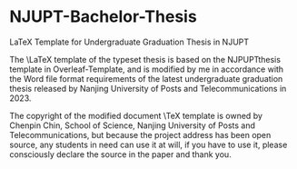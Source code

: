 # NJUPT-Bachelor-Thesis
LaTeX Template for Undergraduate Graduation Thesis in NJUPT

The \LaTeX template of the typeset thesis is based on the NJPUPTthesis template in Overleaf-Template, and is modified by me in accordance with the Word file format requirements of the latest undergraduate graduation thesis released by Nanjing University of Posts and Telecommunications in 2023. 

The copyright of the modified document \TeX template is owned by Chenpin Chin, School of Science, Nanjing University of Posts and Telecommunications, but because the project address has been open source, any students in need can use it at will, if you have to use it, please consciously declare the source in the paper and thank you.
